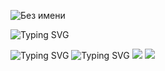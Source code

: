 

![Без имени](https://user-images.githubusercontent.com/116648428/198315226-8e8b9b73-e644-4b0a-acf3-d48755601465.jpg)

![Typing SVG](https://readme-typing-svg.herokuapp.com?color=%2336BCF7&lines=About+me)

![Typing SVG](https://readme-typing-svg.herokuapp.com?color=%2336BCF7&lines=I'am+Beginner+programmer)
![Typing SVG](https://readme-typing-svg.herokuapp.com?color=%2336BCF7&lines=Tehnologies+that+I+use)
<img src="https://img.shields.io/badge/HTML-black?style=for-the-badge&logo=html5&logoColor=red"/> <img src="https://img.shields.io/badge/Css-black?style=for-the-badge&logo=css3&logoColor=blue"/>




